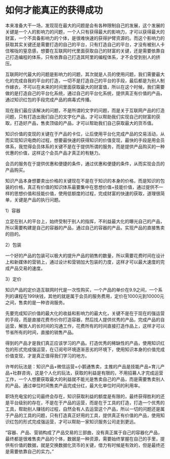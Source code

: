 # 如何才能真正的获得成功

本来准备大干一场，发现现在最大的问题是会有各种限制自己的发展，这个发展的关键是一个人的影响力的问题，一个人只有获得最大的影响力，才可以获得最大的财富，一个不具备影响力的个体，是很难快速的获得护臂资源的。而这个影响力的获取其实关键还是需要打造的自己的平台，只有打造自己的平台，才没有被别人卡住喉咙的窒息感，想要在互联网时代里面获取自己的财富的关键，还是需要依靠自己打造编程的体系，只有依靠自己打造其阿里的编程体系，才不会受到别人的挤压。

互联网时代最大的问题是影响力的问题，其次就是人员的使用问题，我们需要最大化的完成自我的平台的打造，一切不是打造自己的平台的手段，最后都是为别人制作嫁衣，不可以在未来的时间里面获取最大的财富值，所以在这个时候，我们需要做的是打造自己的平台化系统，通过自己的平台化系统，提供真正有价值的产品，通过知识红包的手段完成产品的病毒式传播。

现在我们最应该解决的问题，不是所谓的文字的问题，而是关于互联网产品的打造问题，只有打造出我们自己的文字化产品，才可以帮助我们实现自己的财富的获取，打造好产品，售卖顶级的产品，才可以帮助我们自己获取最大的货币值。

知识价值的变现的关键在于产品的卡位，让后使用平台化完成产品的交易活动，从而实现知识电商的过程，想要最快速的获得知识的价值变现，最快的手段是用会员体系，我觉得会员体系的关键不是在于提供所谓的服务，而是提供产品购买的一种优惠的价值，这样这个会员产品才真正的有魅力。

会员的服务在于提供优惠和便捷的条件，通过优惠和便捷的条件，从而实现会员的产品购买。

知识产品本身想要卖出价格的关键现在不是在于知识的本身的价格，而是知识的包装的价格，真正有价值的知识体系最要集中在思想价值+技能价值，通过提供不一样的思想价值和技能价值，使用低额度的过程，完成财富的快速的获取，道理很简单，关键是产品的执行问题。

1）容器

立足在别人的平台上，始终受制于别人的指挥，不利益最大化的曝光自己的产品，所以需要构建是自己的容器的产品，通过自己的容器的产品，实现产品的直接售卖的目的。

2）包装

一个好的产品的包装可以极大的提升产品的销售的数量，所以需要花费时间在设计上和新媒体的营销上，通过设计和营销加大包装的力度，这样才可以最大速度的完成产品交易的速度。

3）定价

知识产品的定价造互联网时代是一次性购买，一个产品的单价在9.9之间，一个系列的课程在199块钱，其他的就是属于会员的服务费用，定价在1000元到10000元之间，售卖的是一种咨询服务。

先要完成知识价值的最大化的收益和影响力的最大化，关键不是在于现在的强运营的手段，而是直接花费市价你打造容器，然后找人提供优秀的产品，完成产品的自运营，解放人的长时间的沟通工作，花费所有的时间直接打造作品上，这样才可以节省所有的时间，直接的销售产品。

得到的产品才是我们真正应该学习的产品。打造优秀的稀缺性的产品，使用知识红包的形式完成强运营，在订阅号环境逐渐恶劣的环境下，使用知识本身的价值完成价值变现，才是真正值得我们学习的地方。

许岑的玩法是：知识产品+微信运营+小鹅通售卖，主推的产品是技能产品+育儿产品+社群咨询，这是个人化的玩法，获取的利益是有限的，不用招募人才完成运营工作，一个人想要获取最大的利益就不能光是售卖自己的产品，而是需要售卖别人的产品，通过单位时间售卖产品完成分红，最大化单位时间的利用率。

职场充电宝的公司最终会存在，知识获取利益的额度是有限的，最终获得胜利的还是平台级别的存在，不是在于产品的运营，而是在于工具的打造，打造一个优秀的工具，帮助别人赚钱的过程，自然会有人去运营这个产品，所以一切的问题还是属于产品的工具的问题，只有打造真正好用的工具，提供真正有价值的产品，使用知识红包的形式完成强运营，才可以帮助一家知识服务公司走到更远。

“容器、产品、营销构成了产品交易的三部曲，没有真正属于自己的容器化产品，最终都是很难售卖产品的个体，数据是一种资源，需要始终掌握在自己的手里，提供有价值的数据，就是交换数据化货币的关键，借力有时候是有效的，但是最终还是需要依靠自己的实力。”
